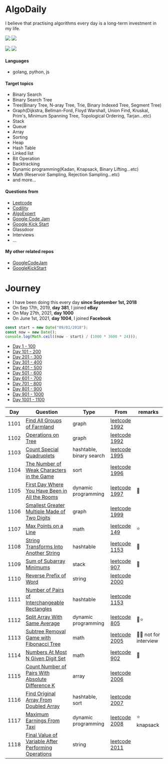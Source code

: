 # AlgoDaily

I believe that practising algorithms every day is a long-term investment in my life.

[![](https://img.shields.io/badge/dynamic/json?style=flat&labelColor=black&color=green&label=Solved&query=solvedOverTotal&url=https%3A%2F%2Fleetcode-badge.vercel.app%2Fapi%2Fusers%2Fcalvinchankf&logo=leetcode&logoColor=yellow)](https://leetcode.com/calvinchankf/)
[![](https://img.shields.io/badge/dynamic/json?style=flat&labelColor=black&color=green&label=Ranking&query=ranking&url=https%3A%2F%2Fleetcode-badge.vercel.app%2Fapi%2Fusers%2Fcalvinchankf&logo=leetcode&logoColor=yellow)](https://leetcode.com/calvinchankf/)

![](https://badges.pufler.dev/created/calvinchankf/algodaily)
![](https://badges.pufler.dev/updated/calvinchankf/algodaily)

#### Languages

-   golang, python, js

#### Target topics

-   Binary Search
-   Binary Search Tree
-   Tree(Binary Tree, N-aray Tree, Trie, Binary Indexed Tree, Segment Tree)
-   Graph(Dijkstra, Bellman-Ford, Floyd Warshall, Union Find, Kruskal, Prim's, Minimum Spanning Tree, Topological Ordering, Tarjan...etc)
-   Stack
-   Queue
-   Array
-   Sorting
-   Heap
-   Hash Table
-   Linked list
-   Bit Operation
-   Backtracking
-   Dynamic programming(Kadan, Knapsack, Binary Lifting...etc)
-   Math (Reservoir Sampling, Rejection Sampling...etc)
-   and more...

#### Questions from

-   [Leetcode](https://leetcode.com)
-   [Codility](https://app.codility.com/programmers/lessons/)
-   [AlgoExpert](https://www.algoexpert.io)
-   [Google Code Jam](https://codingcompetitions.withgoogle.com/codejam)
-   [Google Kick Start](https://codingcompetitions.withgoogle.com/kickstart/)
-   Glassdoor
-   Interviews
-   ...

#### My other related repos

-   [GoogleCodeJam](https://github.com/calvinchankf/GoogleCodeJam)
-   [GoogleKickStart](https://github.com/calvinchankf/GoogleKickStart)

# Journey

-   I have been doing this every day **since September 1st, 2018**
-   On Sep 17th, 2019, **day 381**, I joined **eBay**
-   On May 27th, 2021, **day 1000**
-   On June 1st, 2021, **day 1004**, I joined **Facebook**

```js
const start = new Date("09/01/2018");
const now = new Date();
console.log(Math.ceil((now - start) / (1000 * 3600 * 24)));
```

-   [Day 1 - 100](./markdowns/day1-100.md)
-   [Day 101 - 200](./markdowns/day101-200.md)
-   [Day 201 - 300](./markdowns/day201-300.md)
-   [Day 301 - 400](./markdowns/day301-400.md)
-   [Day 401 - 500](./markdowns/day401-500.md)
-   [Day 501 - 600](./markdowns/day501-600.md)
-   [Day 601 - 700](./markdowns/day601-700.md)
-   [Day 701 - 800](./markdowns/day701-800.md)
-   [Day 801 - 900](./markdowns/day801-900.md)
-   [Day 901 - 1000](./markdowns/day901-1000.md)
-   [Day 1001 - 1100](./markdowns/day1001-1100.md)

| Day  | Question                                                                                                            | Type                     | From                                                                                             | remarks                |
| ---- | ------------------------------------------------------------------------------------------------------------------- | ------------------------ | ------------------------------------------------------------------------------------------------ | ---------------------- |
| 1101 | [Find All Groups of Farmland](/leetcode/1992-find-all-groups-of-farmland)                                           | graph                    | [leetcode 1992](https://leetcode.com/problems/find-all-groups-of-farmland/)                      |                        |
| 1102 | [Operations on Tree](/leetcode/1993-operations-on-tree)                                                             | graph                    | [leetcode 1992](https://leetcode.com/problems/operations-on-tree/)                               |                        |
| 1103 | [Count Special Quadruplets](/leetcode/1992-count-special-quadruplets)                                               | hashtable, binary search | [leetcode 1995](https://leetcode.com/problems/count-special-quadruplets/)                        |                        |
| 1104 | [The Number of Weak Characters in the Game](/leetcode/1996-the-number-of-weak-characters-in-the-game)               | sort                     | [leetcode 1996](https://leetcode.com/problems/the-number-of-weak-characters-in-the-game/)        |                        |
| 1105 | [First Day Where You Have Been in All the Rooms](/leetcode/1997-first-day-where-you-have-been-in-all-the-rooms)     | dynamic programming      | [leetcode 1997](https://leetcode.com/problems/first-day-where-you-have-been-in-all-the-rooms/)   | 📌                     |
| 1106 | [Smallest Greater Multiple Made of Two Digits](/leetcode/1999-smallest-greater-multiple-made-of-two-digits)         | graph                    | [leetcode 1999](https://leetcode.com/problems/smallest-greater-multiple-made-of-two-digits/)     |                        |
| 1107 | [Max Points on a Line](/leetcode/149-max-points-on-a-line)                                                          | math                     | [leetcode 149](https://leetcode.com/problems/max-points-on-a-line/)                              | ⭐️                    |
| 1108 | [String Transforms Into Another String](/leetcode/1153-string-transforms-into-another-string)                       | hashtable                | [leetcode 1153](https://leetcode.com/problems/string-transforms-into-another-string/)            | 📌                     |
| 1109 | [Sum of Subarray Minimums](/leetcode/907-sum-of-subarray-minimums)                                                  | stack                    | [leetcode 907](https://leetcode.com/problems/sum-of-subarray-minimums/)                          | 📌                     |
| 1110 | [Reverse Prefix of Word](/leetcode/2000-reverse-prefix-of-word)                                                     | string                   | [leetcode 2000](https://leetcode.com/problems/reverse-prefix-of-word/)                           |                        |
| 1111 | [Number of Pairs of Interchangeable Rectangles](/leetcode/2001-number-of-pairs-of-interchangeable-rectangles)       | hashtable                | [leetcode 1153](https://leetcode.com/problems/number-of-pairs-of-interchangeable-rectangles/)    |                        |
| 1112 | [Split Array With Same Average](/leetcode/805-split-array-with-same-average)                                        | dynamic programming      | [leetcode 805](https://leetcode.com/problems/split-array-with-same-average/)                     | 📌⭐️                  |
| 1113 | [Subtree Removal Game with Fibonacci Tree](/leetcode/2005-subtree-removal-game-with-fibonacci-tree)                 | math                     | [leetcode 2005](https://leetcode.com/problems/subtree-removal-game-with-fibonacci-tree/)         | 📌🌚 not for interview |
| 1114 | [Numbers At Most N Given Digit Set](/leetcode/902-numbers-at-most-n-given-digit-set)                                | math                     | [leetcode 902](https://leetcode.com/problems/numbers-at-most-n-given-digit-set/)                 | 📌                     |
| 1115 | [Count Number of Pairs With Absolute Difference K](/leetcode/2006-count-number-of-pairs-with-absolute-difference-k) | array                    | [leetcode 2006](https://leetcode.com/problems/count-number-of-pairs-with-absolute-difference-k/) |                        |
| 1116 | [Find Original Array From Doubled Array](/leetcode/2007-find-original-array-from-doubled-array)                     | hashtable, sort          | [leetcode 2007](https://leetcode.com/problems/find-original-array-from-doubled-array/)           |                        |
| 1117 | [Maximum Earnings From Taxi](/leetcode/2008-maximum-earnings-from-taxi)                                             | dynamic programming      | [leetcode 2008](https://leetcode.com/problems/maximum-earnings-from-taxi/)                       | ⭐️ knapsack           |
| 1118 | [Final Value of Variable After Performing Operations](/leetcode/2011-final-value-of-variable-after-performing-operations) | string                   | [leetcode 2011](https://leetcode.com/problems/final-value-of-variable-after-performing-operations/) |                        |
